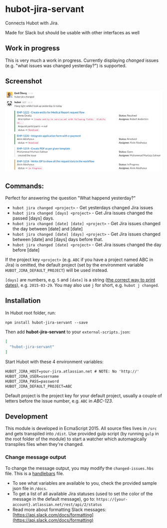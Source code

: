 # hubot-jira-servant

Connects Hubot with Jira.

Made for Slack but should be usable with other interfaces as well

## Work in progress
This is very much a work in progress. Currently displaying _changed_ issues (e.g. "what issues was changed yesterday?")  is supported.

## Screenshot

![Screenshot](https://raw.githubusercontent.com/emiloberg/hubot-jira-servant/master/docs/screenshot.png)


## Commands:
Perfect for answering the question "What happend yesterday?"

* `hubot jira changed <project>` - Get yesterdays changed Jira issues
* `hubot jira changed [days] <project>` - Get Jira issues changed the passed [days] days.
* `hubot jira changed [date] [date] <project>` - Get Jira issues changed the day between [date] and [date]
* `hubot jira changed [date] [days] <project>` - Get Jira issues changed between [date] and [days] days before that.
* `hubot jira changed [date] <project>` - Get Jira issues changed the day before [date]

If the project key `<project>` (e.g. `ABC` if you have a project named ABC in Jira) is omitted, the default project (set by the environment variable `HUBOT_JIRA_DEFAULT_PROJECT`) will be used instead.

`[days]` are numbers, e.g. `5` and `[date]` is a string ([the correct way to print dates](https://sv.wikipedia.org/wiki/ISO_8601)), e.g. `2015-03-29`. You may also use `j` for short, e.g. `hubot j changed`.

## Installation

In Hubot root folder, run:

```
npm install hubot-jira-servant --save
```

Then add **hubot-jira-servant** to your `external-scripts.json`:

```json
[
  "hubot-jira-servant"
]
```

Start Hubot with these 4 environment variables:

```
HUBOT_JIRA_HOST=your-jira.atlassian.net # NOTE: No 'http://'
HUBOT_JIRA_USER=username
HUBOT_JIRA_PASS=password
HUBOT_JIRA_DEFAULT_PROJECT=ABC
```
Default project is the project key for your default project, usually a couple of letters before the issue number, e.g. `ABC` in _ABC-123_.

## Development
This module is developed in EcmaScript 2015. All source files lives in `/src` and gets transpiled into `/dist`. Use provided gulp script (by running `gulp` in the root folder of the module) to start a watcher which automagically transpiles files when they're changed.

### Change message output
To change the message output, you may modify the `changed-issues.hbs` file. This is a [handlebars](handlebarsjs.com) file.

* To see what variables are available to you, check the provided sample json file in `/docs`.
* To get a list of all available Jira statuses (used to set the color of the message in the default message), go to: `https://{your-account}.atlassian.net/rest/api/2/status`
* Read more about formatting Slack messages: [https://api.slack.com/docs/formatting](https://api.slack.com/docs/formatting)